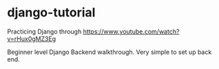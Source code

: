 # django-tutorial
Practicing Django through https://www.youtube.com/watch?v=rHux0gMZ3Eg

Beginner level Django Backend walkthrough. Very simple to set up back end.
